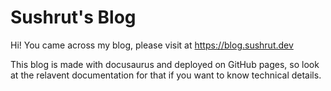 # Sushrut's Blog

Hi! You came across my blog, please visit at https://blog.sushrut.dev

This blog is made with docusaurus and deployed on GitHub pages, so look at the relavent documentation for that if you want to know technical details.

